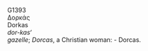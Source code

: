 <body>
  <p>G1393<br>  Δορκάς  <br> Dorkas  <br><i>dor-kas‘ </i><br><i>gazelle</i>; <i>Dorcas</i>, a Christian woman: - Dorcas.<br></p>
 </body>